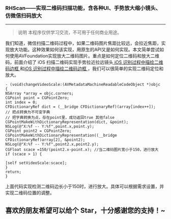 ### RHScan——实现二维码扫描功能，含各种UI、手势放大缩小镜头、仿微信扫码放大


---
> 说明
> 本程序仅供学习交流，不可用于任何商业用途。

我们知道，微信扫描二维码过程中，如果二维码图片焦距比较远，会拉近焦距，实现放大功能。这种效果如何该实现，用原生的API又是如何实现。本文简单尝试如何使用AVFoundation实现放大二维码图片。重点是如何定位二维码和放大二维码，前面介绍了 iOS 扫描二维码实现手势拉近拉远镜头[ iOS 识别过程中描绘二维码边框 ](http://blog.csdn.net/sinat_30336277/article/details/79295025) 和[iOS 识别过程中描绘二维码边框 ](http://blog.csdn.net/sinat_30336277/article/details/79276113) ，我们可以很简单的实现二维码定位和放大。

```
- (void)changeVideoScale:(AVMetadataMachineReadableCodeObject *)objc
{
NSArray *array = objc.corners;
CGPoint point = CGPointZero;
int index = 0;
CFDictionaryRef dict = (__bridge CFDictionaryRef)(array[index++]);
// 把点转换为不可变字典
// 把字典转换为点，存在point里，成功返回true 其他false
CGPointMakeWithDictionaryRepresentation(dict, &point);
NSLog(@"X:%f -- Y:%f",point.x,point.y);
CGPoint point2 = CGPointZero;
CGPointMakeWithDictionaryRepresentation((__bridge CFDictionaryRef)array[2], &point2);
NSLog(@"X:%f -- Y:%f",point2.x,point2.y);
CGFloat scace =150/(point2.x-point.x); //当二维码图片宽小于150，进行放大
if (scace > 1) {

[self setVideoScale:scace];
}
return;
}
```
上面代码实现检测二维码边长小于150时，进行放大。具体可以根据需求设置，并实现二维码位置的调整。


## 喜欢的朋友希望可以给个 Star，十分感谢您的支持！~
